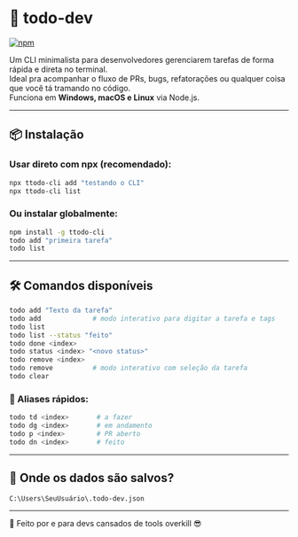 # 🧠 todo-dev

[![npm](https://img.shields.io/npm/v/ttodo-cli)](https://www.npmjs.com/package/ttodo-cli)

Um CLI minimalista para desenvolvedores gerenciarem tarefas de forma rápida e direta no terminal.  
Ideal pra acompanhar o fluxo de PRs, bugs, refatorações ou qualquer coisa que você tá tramando no código.  
Funciona em **Windows, macOS e Linux** via Node.js.

---

## 📦 Instalação

### Usar direto com npx (recomendado):

```bash
npx ttodo-cli add "testando o CLI"
npx ttodo-cli list
```

### Ou instalar globalmente:

```bash
npm install -g ttodo-cli
todo add "primeira tarefa"
todo list
```

---

## 🛠 Comandos disponíveis

```bash
todo add "Texto da tarefa"
todo add             # modo interativo para digitar a tarefa e tags
todo list
todo list --status "feito"
todo done <index>
todo status <index> "<novo status>"
todo remove <index>
todo remove          # modo interativo com seleção da tarefa
todo clear
```

### 🎯 Aliases rápidos:

```bash
todo td <index>       # a fazer
todo dg <index>       # em andamento
todo p <index>        # PR aberto
todo dn <index>       # feito
```

---

## 💾 Onde os dados são salvos?

```bash
C:\Users\SeuUsuário\.todo-dev.json
```

---

🧠 Feito por e para devs cansados de tools overkill 😎
